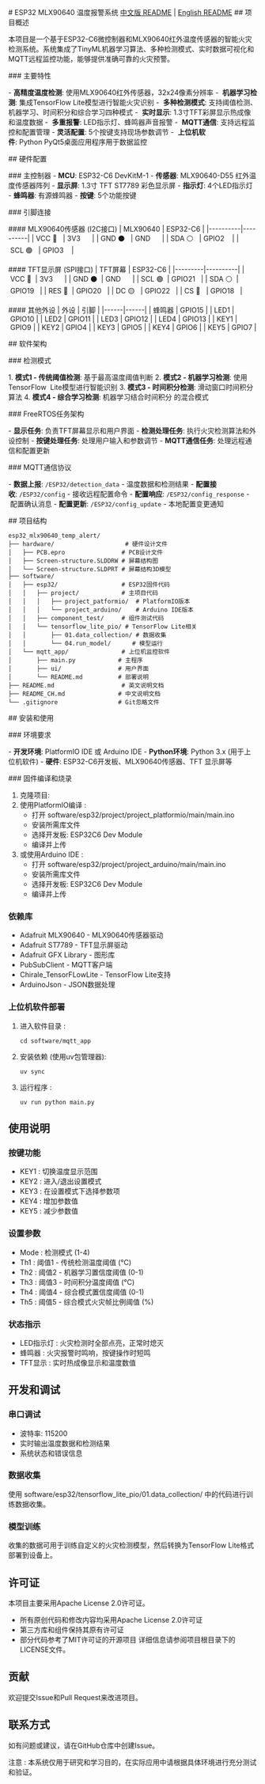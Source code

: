 # ESP32 MLX90640 温度报警系统
[中文版 README](README_CH.md) | [English README](README.md)
## 项目概述

本项目是一个基于ESP32-C6微控制器和MLX90640红外温度传感器的智能火灾检测系统。系统集成了TinyML机器学习算法、多种检测模式、实时数据可视化和MQTT远程监控功能，能够提供准确可靠的火灾预警。

### 主要特性

- **高精度温度检测**: 使用MLX90640红外传感器，32x24像素分辨率
-  **机器学习检测**: 集成TensorFlow Lite模型进行智能火灾识别
-  **多种检测模式**: 支持阈值检测、机器学习、时间积分和综合学习四种模式
-  **实时显示**: 1.3寸TFT彩屏显示热成像和温度数据
-  **多重报警**: LED指示灯、蜂鸣器声音报警
-  **MQTT通信**: 支持远程监控和配置管理
- **灵活配置**: 5个按键支持现场参数调节
-  **上位机软件**: Python PyQt5桌面应用程序用于数据监控

## 硬件配置

### 主控制器
- **MCU**: ESP32-C6 DevKitM-1
- **传感器**: MLX90640-D55 红外温度传感器阵列
- **显示屏**: 1.3寸 TFT ST7789 彩色显示屏
- **指示灯**: 4个LED指示灯
- **蜂鸣器**: 有源蜂鸣器
- **按键**: 5个功能按键

### 引脚连接

#### MLX90640传感器 (I2C接口)
| MLX90640 | ESP32-C6 |
|----------|----------|
| VCC 🔴   | 3V3      |
| GND ⚫   | GND      |
| SDA ⚪   | GPIO2    |
| SCL 🟢   | GPIO3    |

#### TFT显示屏 (SPI接口)
| TFT屏幕 | ESP32-C6 |
|---------|----------|
| VCC 🔴  | 3V3      |
| GND ⚫  | GND      |
| SCL 🟢  | GPIO21   |
| SDA ⚪  | GPIO19   |
| RES 🔁  | GPIO20   |
| DC 🟡   | GPIO22   |
| CS 🔷   | GPIO18   |

#### 其他外设
| 外设 | 引脚 |
|------|------|
| 蜂鸣器 | GPIO15 |
| LED1 | GPIO10 |
| LED2 | GPIO11 |
| LED3 | GPIO12 |
| LED4 | GPIO13 |
| KEY1 | GPIO9 |
| KEY2 | GPIO4 |
| KEY3 | GPIO5 |
| KEY4 | GPIO6 |
| KEY5 | GPIO7 |

## 软件架构

### 检测模式

1. **模式1 - 传统阈值检测**: 基于最高温度阈值判断
2. **模式2 - 机器学习检测**: 使用TensorFlow 
Lite模型进行智能识别
3. **模式3 - 时间积分检测**: 滑动窗口时间积分算法
4. **模式4 - 综合学习检测**: 机器学习结合时间积分
的混合模式

### FreeRTOS任务架构

- **显示任务**: 负责TFT屏幕显示和用户界面
- **检测处理任务**: 执行火灾检测算法和外设控制
- **按键处理任务**: 处理用户输入和参数调节
- **MQTT通信任务**: 处理远程通信和配置更新

### MQTT通信协议

- **数据上报**: `/ESP32/detection_data` - 温度数据和检测结果
- **配置接收**: `/ESP32/config` - 接收远程配置命令
- **配置响应**: `/ESP32/config_response` - 配置确认消息
- **配置更新**: `/ESP32/config_update` - 本地配置变更通知

## 项目结构

```
esp32_mlx90640_temp_alert/
├── hardware/                    # 硬件设计文件
│   ├── PCB.epro                # PCB设计文件
│   ├── Screen-structure.SLDDRW # 屏幕结构图
│   └── Screen-structure.SLDPRT # 屏幕结构3D模型
├── software/
│   ├── esp32/                  # ESP32固件代码
│   │   ├── project/            # 主项目代码
│   │   │   ├── project_patformio/  # PlatformIO版本
│   │   │   └── project_arduino/    # Arduino IDE版本
│   │   ├── component_test/     # 组件测试代码
│   │   └── tensorflow_lite_pio/ # TensorFlow Lite相关
│   │       ├── 01.data_collection/ # 数据收集
│   │       └── 04.run_model/      # 模型运行
│   └── mqtt_app/               # 上位机监控软件
│       ├── main.py            # 主程序
│       ├── ui/                # 用户界面
│       └── README.md          # 部署说明
├── README.md                   # 英文说明文档
├── README_CH.md               # 中文说明文档
└── .gitignore                 # Git忽略文件

```

## 安装和使用

### 环境要求

- **开发环境**: PlatformIO IDE 或 Arduino IDE
- **Python环境**: Python 3.x (用于上位机软件)
- **硬件**: ESP32-C6开发板、MLX90640传感器、TFT
显示屏等

### 固件编译和烧录

1. 克隆项目:
2. 使用PlatformIO编译 :
   - 打开 software/esp32/project/project_platformio/main/main.ino
   - 安装所需库文件
   - 选择开发板: ESP32C6 Dev Module
   - 编译并上传
3. 或使用Arduino IDE :
   - 打开 software/esp32/project/project_arduino/main/main.ino
   - 安装所需库文件
   - 选择开发板: ESP32C6 Dev Module
   - 编译并上传
### 依赖库
- Adafruit MLX90640 - MLX90640传感器驱动
- Adafruit ST7789 - TFT显示屏驱动
- Adafruit GFX Library - 图形库
- PubSubClient - MQTT客户端
- Chirale_TensorFLowLite - TensorFlow Lite支持
- ArduinoJson - JSON数据处理
### 上位机软件部署
1. 进入软件目录 :
   
   ```
   cd software/mqtt_app
   ```
2. 安装依赖 (使用uv包管理器):
   
   ```
   uv sync
   ```
3. 运行程序 :
   
   ```
   uv run python main.py
   ```
## 使用说明
### 按键功能
- KEY1 : 切换温度显示范围
- KEY2 : 进入/退出设置模式
- KEY3 : 在设置模式下选择参数项
- KEY4 : 增加参数值
- KEY5 : 减少参数值
### 设置参数

- Mode : 检测模式 (1-4)
- Th1 : 阈值1 - 传统检测温度阈值 (°C)
- Th2 : 阈值2 - 机器学习置信度阈值 (0-1)
- Th3 : 阈值3 - 时间积分温度阈值 (°C)
- Th4 : 阈值4 - 综合模式置信度阈值 (0-1)
- Th5 : 阈值5 - 综合模式火灾帧比例阈值 (%)
### 状态指示
- LED指示灯 : 火灾检测时全部点亮，正常时熄灭
- 蜂鸣器 : 火灾报警时鸣响，按键操作时短鸣
- TFT显示 : 实时热成像显示和温度数值
## 开发和调试
### 串口调试
- 波特率: 115200
- 实时输出温度数据和检测结果
- 系统状态和错误信息
### 数据收集
使用 software/esp32/tensorflow_lite_pio/01.data_collection/ 中的代码进行训练数据收集。

### 模型训练
收集的数据可用于训练自定义的火灾检测模型，然后转换为TensorFlow Lite格式部署到设备上。

## 许可证
本项目主要采用Apache License 2.0许可证。

- 所有原创代码和修改内容均采用Apache License 2.0许可证
- 第三方库和组件保持其原有许可证
- 部分代码参考了MIT许可证的开源项目
详细信息请参阅项目根目录下的LICENSE文件。

## 贡献
欢迎提交Issue和Pull Request来改进项目。

## 联系方式
如有问题或建议，请在GitHub仓库中创建Issue。

注意 : 本系统仅用于研究和学习目的，在实际应用中请根据具体环境进行充分测试和验证。
